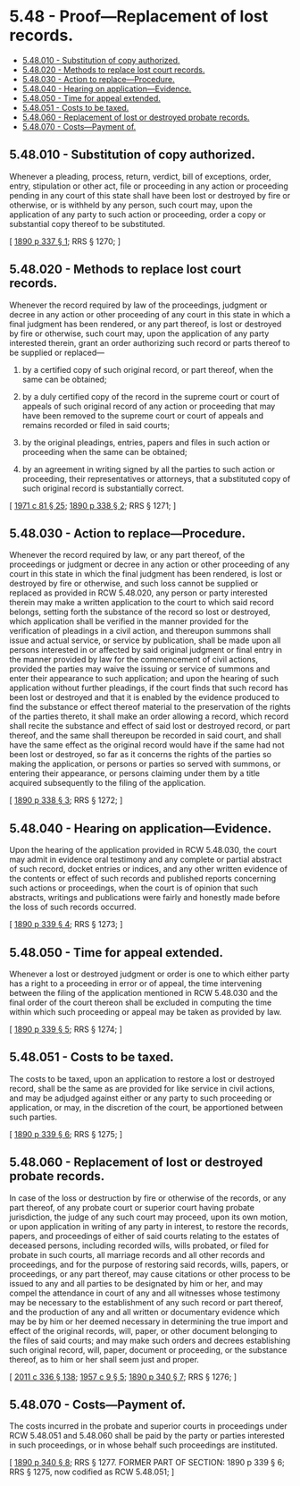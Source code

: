 # 5.48 - Proof—Replacement of lost records.
* [5.48.010 - Substitution of copy authorized.](#548010---substitution-of-copy-authorized)
* [5.48.020 - Methods to replace lost court records.](#548020---methods-to-replace-lost-court-records)
* [5.48.030 - Action to replace—Procedure.](#548030---action-to-replaceprocedure)
* [5.48.040 - Hearing on application—Evidence.](#548040---hearing-on-applicationevidence)
* [5.48.050 - Time for appeal extended.](#548050---time-for-appeal-extended)
* [5.48.051 - Costs to be taxed.](#548051---costs-to-be-taxed)
* [5.48.060 - Replacement of lost or destroyed probate records.](#548060---replacement-of-lost-or-destroyed-probate-records)
* [5.48.070 - Costs—Payment of.](#548070---costspayment-of)
## 5.48.010 - Substitution of copy authorized.
Whenever a pleading, process, return, verdict, bill of exceptions, order, entry, stipulation or other act, file or proceeding in any action or proceeding pending in any court of this state shall have been lost or destroyed by fire or otherwise, or is withheld by any person, such court may, upon the application of any party to such action or proceeding, order a copy or substantial copy thereof to be substituted.

\[ [1890 p 337 § 1](https://leg.wa.gov/CodeReviser/documents/sessionlaw/1890pam1.pdf#page=337?cite=1890%20p%20337%20§%201); RRS § 1270; \]

## 5.48.020 - Methods to replace lost court records.
Whenever the record required by law of the proceedings, judgment or decree in any action or other proceeding of any court in this state in which a final judgment has been rendered, or any part thereof, is lost or destroyed by fire or otherwise, such court may, upon the application of any party interested therein, grant an order authorizing such record or parts thereof to be supplied or replaced—

1. by a certified copy of such original record, or part thereof, when the same can be obtained;

2. by a duly certified copy of the record in the supreme court or court of appeals of such original record of any action or proceeding that may have been removed to the supreme court or court of appeals and remains recorded or filed in said courts;

3. by the original pleadings, entries, papers and files in such action or proceeding when the same can be obtained;

4. by an agreement in writing signed by all the parties to such action or proceeding, their representatives or attorneys, that a substituted copy of such original record is substantially correct.

\[ [1971 c 81 § 25](https://leg.wa.gov/CodeReviser/documents/sessionlaw/1971c81.pdf?cite=1971%20c%2081%20§%2025); [1890 p 338 § 2](https://leg.wa.gov/CodeReviser/documents/sessionlaw/1890pam2.pdf#page=338?cite=1890%20p%20338%20§%202); RRS § 1271; \]

## 5.48.030 - Action to replace—Procedure.
Whenever the record required by law, or any part thereof, of the proceedings or judgment or decree in any action or other proceeding of any court in this state in which the final judgment has been rendered, is lost or destroyed by fire or otherwise, and such loss cannot be supplied or replaced as provided in RCW 5.48.020, any person or party interested therein may make a written application to the court to which said record belongs, setting forth the substance of the record so lost or destroyed, which application shall be verified in the manner provided for the verification of pleadings in a civil action, and thereupon summons shall issue and actual service, or service by publication, shall be made upon all persons interested in or affected by said original judgment or final entry in the manner provided by law for the commencement of civil actions, provided the parties may waive the issuing or service of summons and enter their appearance to such application; and upon the hearing of such application without further pleadings, if the court finds that such record has been lost or destroyed and that it is enabled by the evidence produced to find the substance or effect thereof material to the preservation of the rights of the parties thereto, it shall make an order allowing a record, which record shall recite the substance and effect of said lost or destroyed record, or part thereof, and the same shall thereupon be recorded in said court, and shall have the same effect as the original record would have if the same had not been lost or destroyed, so far as it concerns the rights of the parties so making the application, or persons or parties so served with summons, or entering their appearance, or persons claiming under them by a title acquired subsequently to the filing of the application.

\[ [1890 p 338 § 3](https://leg.wa.gov/CodeReviser/documents/sessionlaw/1890pam3.pdf#page=338?cite=1890%20p%20338%20§%203); RRS § 1272; \]

## 5.48.040 - Hearing on application—Evidence.
Upon the hearing of the application provided in RCW 5.48.030, the court may admit in evidence oral testimony and any complete or partial abstract of such record, docket entries or indices, and any other written evidence of the contents or effect of such records and published reports concerning such actions or proceedings, when the court is of opinion that such abstracts, writings and publications were fairly and honestly made before the loss of such records occurred.

\[ [1890 p 339 § 4](https://leg.wa.gov/CodeReviser/documents/sessionlaw/1890pam4.pdf#page=339?cite=1890%20p%20339%20§%204); RRS § 1273; \]

## 5.48.050 - Time for appeal extended.
Whenever a lost or destroyed judgment or order is one to which either party has a right to a proceeding in error or of appeal, the time intervening between the filing of the application mentioned in RCW 5.48.030 and the final order of the court thereon shall be excluded in computing the time within which such proceeding or appeal may be taken as provided by law.

\[ [1890 p 339 § 5](https://leg.wa.gov/CodeReviser/documents/sessionlaw/1890pam5.pdf#page=339?cite=1890%20p%20339%20§%205); RRS § 1274; \]

## 5.48.051 - Costs to be taxed.
The costs to be taxed, upon an application to restore a lost or destroyed record, shall be the same as are provided for like service in civil actions, and may be adjudged against either or any party to such proceeding or application, or may, in the discretion of the court, be apportioned between such parties.

\[ [1890 p 339 § 6](https://leg.wa.gov/CodeReviser/documents/sessionlaw/1890pam6.pdf#page=339?cite=1890%20p%20339%20§%206); RRS § 1275; \]

## 5.48.060 - Replacement of lost or destroyed probate records.
In case of the loss or destruction by fire or otherwise of the records, or any part thereof, of any probate court or superior court having probate jurisdiction, the judge of any such court may proceed, upon its own motion, or upon application in writing of any party in interest, to restore the records, papers, and proceedings of either of said courts relating to the estates of deceased persons, including recorded wills, wills probated, or filed for probate in such courts, all marriage records and all other records and proceedings, and for the purpose of restoring said records, wills, papers, or proceedings, or any part thereof, may cause citations or other process to be issued to any and all parties to be designated by him or her, and may compel the attendance in court of any and all witnesses whose testimony may be necessary to the establishment of any such record or part thereof, and the production of any and all written or documentary evidence which may be by him or her deemed necessary in determining the true import and effect of the original records, will, paper, or other document belonging to the files of said courts; and may make such orders and decrees establishing such original record, will, paper, document or proceeding, or the substance thereof, as to him or her shall seem just and proper.

\[ [2011 c 336 § 138](https://lawfilesext.leg.wa.gov/biennium/2011-12/Pdf/Bills/Session%20Laws/Senate/5045.SL.pdf?cite=2011%20c%20336%20§%20138); [1957 c 9 § 5](https://leg.wa.gov/CodeReviser/documents/sessionlaw/1957c9.pdf?cite=1957%20c%209%20§%205); [1890 p 340 § 7](https://leg.wa.gov/CodeReviser/documents/sessionlaw/1890pam7.pdf#page=340?cite=1890%20p%20340%20§%207); RRS § 1276; \]

## 5.48.070 - Costs—Payment of.
The costs incurred in the probate and superior courts in proceedings under RCW 5.48.051 and 5.48.060 shall be paid by the party or parties interested in such proceedings, or in whose behalf such proceedings are instituted.

\[ [1890 p 340 § 8](https://leg.wa.gov/CodeReviser/documents/sessionlaw/1890pam8.pdf#page=340?cite=1890%20p%20340%20§%208); RRS § 1277. FORMER PART OF SECTION:  1890 p 339 § 6; RRS § 1275, now codified as RCW  5.48.051; \]

